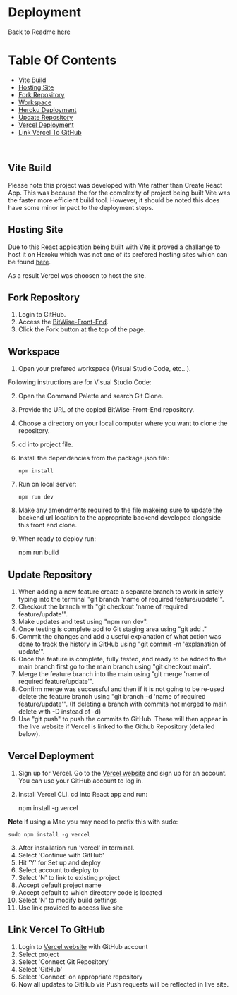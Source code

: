 # Deployment

Back to Readme [here](README.md)

# Table Of Contents

- [Vite Build](#vite-build)
- [Hosting Site](#hosting-site)
- [Fork Repository](#fork-repository)
- [Workspace](#workspace)
- [Heroku Deployment](#heroku-deployment)
- [Update Repository](#update-repository)
- [Vercel Deployment](#vercel-deployment)
- [Link Vercel To GitHub](#link-vercel-to-github)

<br>

## Vite Build

Please note this project was developed with Vite rather than Create React App. This was because the for the complexity of project being built Vite was the faster more efficient build tool. However, it should be noted this does have some minor impact to the deployment steps.

## Hosting Site

Due to this React application being built with Vite it proved a challange to host it on Heroku which was not one of its prefered hosting sites which can be found [here](https://vitejs.dev/guide/static-deploy.html).

As a result Vercel was choosen to host the site.

## Fork Repository

1. Login to GitHub.
2. Access the [BitWise-Front-End](https://github.com/Joe-Collins-1986/BitWise-Front-End).
3. Click the Fork button at the top of the page.

## Workspace

1. Open your prefered workspace (Visual Studio Code, etc...).

Following instructions are for Visual Studio Code:

2.  Open the Command Palette and search Git Clone.
3.  Provide the URL of the copied BitWise-Front-End repository.
4.  Choose a directory on your local computer where you want to clone the repository.
5.  cd into project file.
6.  Install the dependencies from the package.json file:

        npm install

7.  Run on local server:

        npm run dev

8.  Make any amendments required to the file makeing sure to update the backend url location to the appropriate backend developed alongside this front end clone.

9.  When ready to deploy run:

    npm run build

## Update Repository

1. When adding a new feature create a separate branch to work in safely typing into the terminal "git branch 'name of required feature/update'".
2. Checkout the branch with "git checkout 'name of required feature/update'".
3. Make updates and test using "npm run dev".
4. Once testing is complete add to Git staging area using "git add ."
5. Commit the changes and add a useful explanation of what action was done to track the history in GitHub using "git commit -m 'explanation of update'".
6. Once the feature is complete, fully tested, and ready to be added to the main branch first go to the main branch using "git checkout main".
7. Merge the feature branch into the main using "git merge 'name of required feature/update'".
8. Confirm merge was successful and then if it is not going to be re-used delete the feature branch using "git branch -d 'name of required feature/update'". (If deleting a branch with commits not merged to main delete with -D instead of -d)
9. Use "git push" to push the commits to GitHub. These will then appear in the live website if Vercel is linked to the Github Repository (detailed below).

## Vercel Deployment

1. Sign up for Vercel. Go to the [Vercel website](https://vercel.com/) and sign up for an account. You can use your GitHub account to log in.
2. Install Vercel CLI. cd into React app and run:

   npm install -g vercel

**Note** If using a Mac you may need to prefix this with sudo:

    sudo npm install -g vercel

3. After installation run 'vercel' in terminal.
4. Select 'Continue with GitHub'
5. Hit 'Y' for Set up and deploy
6. Select account to deploy to
7. Select 'N' to link to existing project
8. Accept default project name
9. Accept default to which directory code is located
10. Select 'N' to modify build settings
11. Use link provided to access live site

## Link Vercel To GitHub

1. Login to [Vercel website](https://vercel.com/) with GitHub account
2. Select project
3. Select 'Connect Git Repository'
4. Select 'GitHub'
5. Select 'Connect' on appropriate repository
6. Now all updates to GitHub via Push requests will be reflected in live site.
